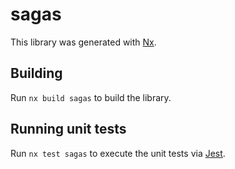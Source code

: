 # sagas

This library was generated with [Nx](https://nx.dev).

## Building

Run `nx build sagas` to build the library.

## Running unit tests

Run `nx test sagas` to execute the unit tests via [Jest](https://jestjs.io).
